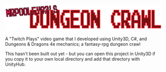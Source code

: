 ![alt text](https://github.com/SpencerZPoole/mrpooleysDungeonCrawl/blob/main/Assets/Sprites/spolier1dungeoncrawl.png)

A "Twitch Plays" video game that I developed using Unity3D, C#, and Dungeons &amp; Dragons 4e mechanics; a fantasy-rpg dungeon crawl

This hasn't been built out yet - but you can open this project in Unity3D if you copy it to your own local directory and add that directory with UnityHub.
